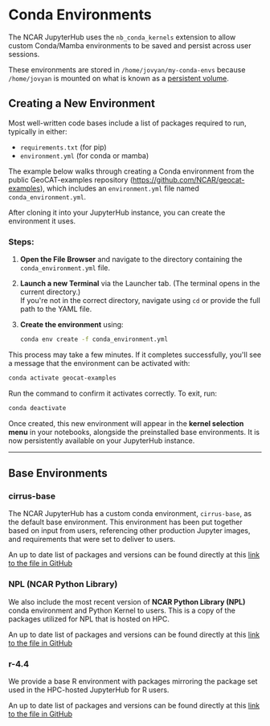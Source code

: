 # Conda Environments

The NCAR JupyterHub uses the `nb_conda_kernels` extension to allow custom Conda/Mamba environments to be saved and persist across user sessions. 

These environments are stored in `/home/jovyan/my-conda-envs` because `/home/jovyan` is mounted on what is known as a [persistent volume](https://kubernetes.io/docs/concepts/storage/persistent-volumes/).

## Creating a New Environment

Most well-written code bases include a list of packages required to run, typically in either:

- `requirements.txt` (for pip)
- `environment.yml` (for conda or mamba) 

The example below walks through creating a Conda environment from the public GeoCAT-examples repository (https://github.com/NCAR/geocat-examples), which includes an `environment.yml` file named `conda_environment.yml`.

After cloning it into your JupyterHub instance, you can create the environment it uses.

  

### Steps:

1. **Open the File Browser** and navigate to the directory containing the `conda_environment.yml` file.

2. **Launch a new Terminal** via the Launcher tab. (The terminal opens in the current directory.)  
   If you're not in the correct directory, navigate using `cd` or provide the full path to the YAML file.

3. **Create the environment** using:
   ```bash
   conda env create -f conda_environment.yml
   ```

This process may take a few minutes. If it completes successfully, you'll see a message that the environment can be activated with:

```bash
conda activate geocat-examples
```

Run the command to confirm it activates correctly. To exit, run:

```bash
conda deactivate
```

Once created, this new environment will appear in the **kernel selection menu** in your notebooks, alongside the preinstalled base environments. It is now persistently available on your JupyterHub instance.

---

## Base Environments

### cirrus-base

The NCAR JupyterHub has a custom conda environment, `cirrus-base`, as the default base environment. This environment has been put together based on input from users, referencing other production Jupyter images, and requirements that were set to deliver to users.

An up to date list of packages and versions can be found directly at this [link to the file in GitHub](https://github.com/NCAR/cirrus-jhub-images/blob/main/images/base-notebook/packages/cirrus-base.yml)

### NPL (NCAR Python Library)

We also include the most recent version of **NCAR Python Library (NPL)** conda environment and Python Kernel to users. This is a copy of the packages utilized for NPL that is hosted on HPC.

An up to date list of packages and versions can be found directly at this [link to the file in GitHub](https://github.com/NCAR/cirrus-jhub-images/blob/main/images/base-notebook/packages/npl-2025a.yml)

### r-4.4

We provide a base R environment with packages mirroring the package set used in the HPC-hosted JupyterHub for R users.

An up to date list of packages and versions can be found directly at this [link to the file in GitHub](https://github.com/NCAR/cirrus-jhub-images/blob/main/images/base-notebook/packages/r-4.4.yml)